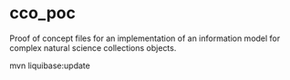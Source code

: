 # cco_poc
Proof of concept files for an implementation of an information model for complex natural science collections objects.

mvn liquibase:update
